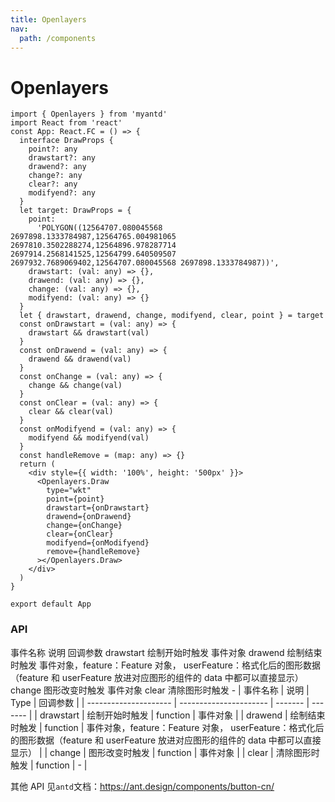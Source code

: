 ```yaml
---
title: Openlayers
nav:
  path: /components
---
```


# Openlayers

```tsx
import { Openlayers } from 'myantd'
import React from 'react'
const App: React.FC = () => {
  interface DrawProps {
    point?: any
    drawstart?: any
    drawend?: any
    change?: any
    clear?: any
    modifyend?: any
  }
  let target: DrawProps = {
    point:
      'POLYGON((12564707.080045568 2697898.1333784987,12564765.004981065 2697810.3502288274,12564896.978287714 2697914.2568141525,12564799.640509507 2697932.7689069402,12564707.080045568 2697898.1333784987))',
    drawstart: (val: any) => {},
    drawend: (val: any) => {},
    change: (val: any) => {},
    modifyend: (val: any) => {}
  }
  let { drawstart, drawend, change, modifyend, clear, point } = target
  const onDrawstart = (val: any) => {
    drawstart && drawstart(val)
  }
  const onDrawend = (val: any) => {
    drawend && drawend(val)
  }
  const onChange = (val: any) => {
    change && change(val)
  }
  const onClear = (val: any) => {
    clear && clear(val)
  }
  const onModifyend = (val: any) => {
    modifyend && modifyend(val)
  }
  const handleRemove = (map: any) => {}
  return (
    <div style={{ width: '100%', height: '500px' }}>
      <Openlayers.Draw
        type="wkt"
        point={point}
        drawstart={onDrawstart}
        drawend={onDrawend}
        change={onChange}
        clear={onClear}
        modifyend={onModifyend}
        remove={handleRemove}
      ></Openlayers.Draw>
    </div>
  )
}

export default App
```

### API

事件名称 说明 回调参数 drawstart 绘制开始时触发 事件对象 drawend 绘制结束时触发 事件对象，feature：Feature 对象， userFeature：格式化后的图形数据（feature 和 userFeature 放进对应图形的组件的 data 中都可以直接显示） change 图形改变时触发 事件对象 clear 清除图形时触发 - | 事件名称 | 说明 | Type | 回调参数 | | --------------------- | ---------------------- | ------- | ------- | | drawstart | 绘制开始时触发 | function | 事件对象 | | drawend | 绘制结束时触发 | function | 事件对象，feature：Feature 对象， userFeature：格式化后的图形数据（feature 和 userFeature 放进对应图形的组件的 data 中都可以直接显示） | | change | 图形改变时触发 | function | 事件对象 | | clear | 清除图形时触发 | function | - |

其他 API 见`antd`文档：https://ant.design/components/button-cn/
